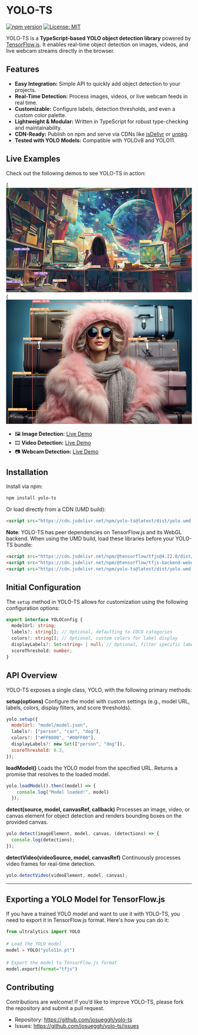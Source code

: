 # YOLO-TS

[![npm version](https://img.shields.io/npm/v/yolo-ts.svg)](https://www.npmjs.com/package/yolo-ts)
[![License: MIT](https://img.shields.io/badge/License-MIT-yellow.svg)](LICENSE)

YOLO-TS is a **TypeScript-based YOLO object detection library** powered by [TensorFlow.js](https://www.tensorflow.org/js). It enables real-time object detection on images, videos, and live webcam streams directly in the browser.

## Features

- **Easy Integration:** Simple API to quickly add object detection to your projects.
- **Real-Time Detection:** Process images, videos, or live webcam feeds in real time.
- **Customizable:** Configure labels, detection thresholds, and even a custom color palette.
- **Lightweight & Modular:** Written in TypeScript for robust type-checking and maintainability.
- **CDN-Ready:** Publish on npm and serve via CDNs like [jsDelivr](https://www.jsdelivr.com/) or [unpkg](https://unpkg.com/).
- **Tested with YOLO Models:** Compatible with YOLOv8 and YOLO11.

## Live Examples

Check out the following demos to see YOLO-TS in action:

(![Image Detection](doc/room.jpg)
(![Image Detection](doc/girl.jpg)

- 🖼️ **Image Detection:** [Live Demo](https://yolots-examples.vercel.app/)
- 🎞️ **Video Detection:** [Live Demo](https://yolots-examples.vercel.app/video.html)
- 📷 **Webcam Detection:** [Live Demo](https://yolots-examples.vercel.app/webcam.html)



## Installation

Install via npm:

```bash
npm install yolo-ts
```

Or load directly from a CDN (UMD build):
```html
<script src="https://cdn.jsdelivr.net/npm/yolo-ts@latest/dist/yolo.umd.js"></script>
```

**Note**: YOLO-TS has peer dependencies on TensorFlow.js and its WebGL backend. When using the UMD build, load these libraries before your YOLO-TS bundle:
```html
<script src="https://cdn.jsdelivr.net/npm/@tensorflow/tfjs@4.22.0/dist/tf.min.js"></script>
<script src="https://cdn.jsdelivr.net/npm/@tensorflow/tfjs-backend-webgl@4.22.0/dist/tf-backend-webgl.min.js"></script>
<script src="https://cdn.jsdelivr.net/npm/yolo-ts@latest/dist/yolo.umd.js"></script>
```


## Initial Configuration

The `setup` method in YOLO-TS allows for customization using the following configuration options:

```typescript
export interface YOLOConfig {
  modelUrl: string;
  labels?: string[]; // Optional, defaulting to COCO categories
  colors?: string[]; // Optional, custom colors for label display
  displayLabels?: Set<string> | null; // Optional, filter specific labels to be displayed
  scoreThreshold: number;
}
```
## API Overview

YOLO-TS exposes a single class, YOLO, with the following primary methods:

**setup(options)**
Configure the model with custom settings (e.g., model URL, labels, colors, display filters, and score thresholds).
```javascript
yolo.setup({
  modelUrl: "model/model.json",
  labels?: ["person", "car", "dog"],
  colors?: ["#FF0000", "#00FF00"],
  displayLabels?: new Set(["person", "dog"]),
  scoreThreshold: 0.3,
});
```

**loadModel()**
Loads the YOLO model from the specified URL. Returns a promise that resolves to the loaded model.
```javascript
yolo.loadModel().then((model) => {
    console.log("Model loaded!", model)
  });
```

**detect(source, model, canvasRef, callback)**
Processes an image, video, or canvas element for object detection and renders bounding boxes on the provided canvas.
```javascript
yolo.detect(imageElement, model, canvas, (detections) => {
  console.log(detections);
});
```


**detectVideo(videoSource, model, canvasRef)**
Continuously processes video frames for real-time detection.
```javascript
yolo.detectVideo(videoElement, model, canvas);
```

---
## Exporting a YOLO Model for TensorFlow.js

If you have a trained YOLO model and want to use it with YOLO-TS, you need to export it in TensorFlow.js format. Here's how you can do it:

```python
from ultralytics import YOLO

# Load the YOLO model
model = YOLO("yolo11n.pt")

# Export the model to TensorFlow.js format
model.export(format="tfjs")
```

## Contributing

Contributions are welcome! If you’d like to improve YOLO-TS, please fork the repository and submit a pull request.

- Repository: https://github.com/josueggh/yolo-ts
- Issues: https://github.com/josueggh/yolo-ts/issues


